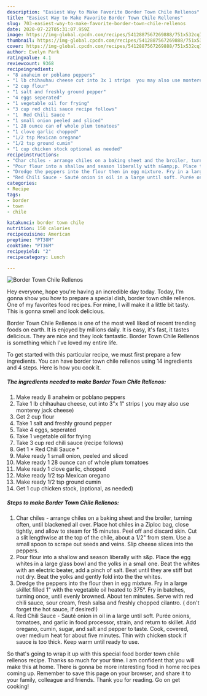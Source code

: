 ```yaml
---
description: "Easiest Way to Make Favorite Border Town Chile Rellenos"
title: "Easiest Way to Make Favorite Border Town Chile Rellenos"
slug: 703-easiest-way-to-make-favorite-border-town-chile-rellenos
date: 2020-07-22T05:31:07.959Z
image: https://img-global.cpcdn.com/recipes/5412887567269888/751x532cq70/border-town-chile-rellenos-recipe-main-photo.jpg
thumbnail: https://img-global.cpcdn.com/recipes/5412887567269888/751x532cq70/border-town-chile-rellenos-recipe-main-photo.jpg
cover: https://img-global.cpcdn.com/recipes/5412887567269888/751x532cq70/border-town-chile-rellenos-recipe-main-photo.jpg
author: Evelyn Park
ratingvalue: 4.1
reviewcount: 9368
recipeingredient:
- "8 anaheim or poblano peppers"
- "1 lb chihauhau cheese cut into 3x 1 strips  you may also use monterey jack cheese"
- "2 cup flour"
- "1 salt and freshly ground pepper"
- "4 eggs seperated"
- "1 vegetable oil for frying"
- "3 cup red chili sauce recipe follows"
- "1  Red Chili Sauce "
- "1 small onion peeled and sliced"
- "1 28 ounce can of whole plum tomatoes"
- "1 clove garlic chopped"
- "1/2 tsp Mexican oregano"
- "1/2 tsp ground cumin"
- "1 cup chicken stock optional as needed"
recipeinstructions:
- "Char chiles - arrange chiles on a baking sheet and the broiler, turning often, until blackened all over. Place hot chiles in a Ziploc bag, close tightly, and allow to steam for 15 minutes. Peel off and discard skin. Cut a slit lengthwise at the top of the chile, about a 1/2&#34; from stem. Use a small spoon to scrape out seeds and veins. Slip cheese slices into the peppers."
- "Pour flour into a shallow and season liberally with s&amp;p. Place the egg whites in a large glass bowl and the yolks in a small one. Beat the whites with an electric beater, add a pinch of salt. Beat until they are stiff but not dry. Beat the yolks and gently fold into the the whites."
- "Dredge the peppers into the flour then in egg mixture. Fry in a large skillet filled 1&#34; with the vegetable oil heated to 375°. Fry in batches, turning once, until evenly browned. About ten minutes. Serve with red chili sauce, sour cream, fresh salsa and freshly chopped cilantro. ( don&#39;t forget the hot sauce, if desired!)"
- "Red Chili Sauce - Sauté onion in oil in a large until soft. Purée onions, tomatoes, and garlic in food processor, strain, and return to skillet. Add oregano, cumin, sugar, and salt and pepper to taste. Cook, covered,  over medium heat for about five minutes. Thin with chicken stock if sauce is too thick. Keep warm until ready to use."
categories:
- Recipe
tags:
- border
- town
- chile

katakunci: border town chile 
nutrition: 150 calories
recipecuisine: American
preptime: "PT38M"
cooktime: "PT36M"
recipeyield: "2"
recipecategory: Lunch

---
```



![Border Town Chile Rellenos](https://img-global.cpcdn.com/recipes/5412887567269888/751x532cq70/border-town-chile-rellenos-recipe-main-photo.jpg)

Hey everyone, hope you're having an incredible day today. Today, I'm gonna show you how to prepare a special dish, border town chile rellenos. One of my favorites food recipes. For mine, I will make it a little bit tasty. This is gonna smell and look delicious.



Border Town Chile Rellenos is one of the most well liked of recent trending foods on earth. It is enjoyed by millions daily. It is easy, it's fast, it tastes delicious. They are nice and they look fantastic. Border Town Chile Rellenos is something which I've loved my entire life.


To get started with this particular recipe, we must first prepare a few ingredients. You can have border town chile rellenos using 14 ingredients and 4 steps. Here is how you cook it.

<!--inarticleads1-->

##### The ingredients needed to make Border Town Chile Rellenos:

1. Make ready 8 anaheim or poblano peppers
1. Take 1 lb chihauhau cheese, cut into 3&#34;x 1&#34; strips ( you may also use monterey jack cheese)
1. Get 2 cup flour
1. Take 1 salt and freshly ground pepper
1. Take 4 eggs, seperated
1. Take 1 vegetable oil for frying
1. Take 3 cup red chili sauce (recipe follows)
1. Get 1 * Red Chili Sauce *
1. Make ready 1 small onion, peeled and sliced
1. Make ready 1 28 ounce can of whole plum tomatoes
1. Make ready 1 clove garlic, chopped
1. Make ready 1/2 tsp Mexican oregano
1. Make ready 1/2 tsp ground cumin
1. Get 1 cup chicken stock, (optional, as needed)




<!--inarticleads2-->

##### Steps to make Border Town Chile Rellenos:

1. Char chiles - arrange chiles on a baking sheet and the broiler, turning often, until blackened all over. Place hot chiles in a Ziploc bag, close tightly, and allow to steam for 15 minutes. Peel off and discard skin. Cut a slit lengthwise at the top of the chile, about a 1/2&#34; from stem. Use a small spoon to scrape out seeds and veins. Slip cheese slices into the peppers.
1. Pour flour into a shallow and season liberally with s&amp;p. Place the egg whites in a large glass bowl and the yolks in a small one. Beat the whites with an electric beater, add a pinch of salt. Beat until they are stiff but not dry. Beat the yolks and gently fold into the the whites.
1. Dredge the peppers into the flour then in egg mixture. Fry in a large skillet filled 1&#34; with the vegetable oil heated to 375°. Fry in batches, turning once, until evenly browned. About ten minutes. Serve with red chili sauce, sour cream, fresh salsa and freshly chopped cilantro. ( don&#39;t forget the hot sauce, if desired!)
1. Red Chili Sauce - Sauté onion in oil in a large until soft. Purée onions, tomatoes, and garlic in food processor, strain, and return to skillet. Add oregano, cumin, sugar, and salt and pepper to taste. Cook, covered,  over medium heat for about five minutes. Thin with chicken stock if sauce is too thick. Keep warm until ready to use.




So that's going to wrap it up with this special food border town chile rellenos recipe. Thanks so much for your time. I am confident that you will make this at home. There is gonna be more interesting food in home recipes coming up. Remember to save this page on your browser, and share it to your family, colleague and friends. Thank you for reading. Go on get cooking!
